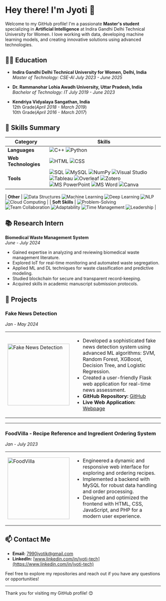 # Hey there! I'm Jyoti 👋

Welcome to my GitHub profile! I'm a passionate **Master's student** specializing in **Artificial Intelligence** at Indira Gandhi Delhi Technical University for Women. I love working with data, developing machine learning models, and creating innovative solutions using advanced technologies.

## 🧑‍🎓 Education

- **Indira Gandhi Delhi Technical University for Women, Delhi, India**  
  *Master of Technology: CSE-AI*
  *July 2023 - June 2025* 
  
- **Dr. Rammanohar Lohia Awadh University, Uttar Pradesh, India**  
  *Bachelor of Technology: IT*  *July 2019 - June 2023*  

- **Kendriya Vidyalaya Sangathan, India**  
  12th Grade(*April 2018 - March 2019*)  
  10th Grade(*April 2016 - March 2017*)  


## 💼 Skills Summary

| **Category**           | **Skills**                                                                                                                                                             |
|------------------------|-----------------------------------------------------------------------------------------------------------------------------------------------------------------------|
| **Languages**          | ![C++](https://img.shields.io/badge/-C++-00599C?style=flat&logo=c%2B%2B&logoColor=white) ![Python](https://img.shields.io/badge/-Python-3776AB?style=flat&logo=python&logoColor=white) |
| **Web Technologies**   | ![HTML](https://img.shields.io/badge/-HTML-E34F26?style=flat&logo=html5&logoColor=white) ![CSS](https://img.shields.io/badge/-CSS-1572B6?style=flat&logo=css3&logoColor=white) |
**Tools**              | ![SQL](https://img.shields.io/badge/-SQL-4479A1?style=flat&logo=sqlite&logoColor=white) ![MySQL](https://img.shields.io/badge/-MySQL-00618A?style=flat&logo=mysql&logoColor=white) ![NumPy](https://img.shields.io/badge/-NumPy-013243?style=flat&logo=numpy&logoColor=white) ![Visual Studio](https://img.shields.io/badge/-Visual%20Studio-5C2D91?style=flat&logo=visual-studio&logoColor=white)  ![Tableau](https://img.shields.io/badge/-Tableau-E97627?style=flat&logo=tableau&logoColor=white) ![Overleaf](https://img.shields.io/badge/-Overleaf-1C1D1F?style=flat&logo=latex&logoColor=white) ![Zotero](https://img.shields.io/badge/-Zotero-5D2F91?style=flat&logo=zotero&logoColor=white) ![MS PowerPoint](https://img.shields.io/badge/-MS%20PowerPoint-D83B01?style=flat&logo=microsoft-powerpoint&logoColor=white) ![MS Word](https://img.shields.io/badge/-MS%20Word-2B579A?style=flat&logo=microsoft-word&logoColor=white)  ![Canva](https://img.shields.io/badge/-Canva-00C4CC?style=flat&logo=canva&logoColor=white) |

| **Other**              | ![Data Structures](https://img.shields.io/badge/-Data%20Structures-000000?style=flat&logo=visual-studio&logoColor=white) ![Machine Learning](https://img.shields.io/badge/-Machine%20Learning-F7A700?style=flat&logo=google&logoColor=white) ![Deep Learning](https://img.shields.io/badge/-Deep%20Learning-FF6F00?style=flat&logo=tensorflow&logoColor=white) ![NLP](https://img.shields.io/badge/-NLP-9B5DE5?style=flat&logo=python&logoColor=white) ![Cloud Computing](https://img.shields.io/badge/-Cloud%20Computing-1E9B5E?style=flat&logo=aws&logoColor=white) |
| **Soft Skills**        | ![Problem-Solving](https://img.shields.io/badge/-Problem%20Solving-4CAF50?style=flat&logo=google&logoColor=white) ![Team Collaboration](https://img.shields.io/badge/-Team%20Collaboration-FF5722?style=flat&logo=slack&logoColor=white) ![Adaptability](https://img.shields.io/badge/-Adaptability-2196F3?style=flat&logo=google&logoColor=white) ![Time Management](https://img.shields.io/badge/-Time%20Management-FFC107?style=flat&logo=google&logoColor=white) ![Leadership](https://img.shields.io/badge/-Leadership-9C27B0?style=flat&logo=google&logoColor=white) |


## 📚 Research Intern

**Biomedical Waste Management System**  
*June - July 2024*  
- Gained expertise in analyzing and reviewing biomedical waste management literature.
- Explored IoT for real-time monitoring and automated waste segregation.
- Applied ML and DL techniques for waste classification and predictive modeling.
- Studied blockchain for secure and transparent record-keeping.
- Acquired skills in academic manuscript submission protocols.




## 🚀 Projects

### Fake News Detection  
*Jan - May 2024*

<table>
  <tr>
    <td>
      <img src="https://media.tenor.com/3KPd01EejtAAAAAi/fake-news-peter-galtman.gif" alt="Fake News Detection" width="200" style="vertical-align: middle;"/>
    </td>
    <td>
      <ul>
        <li>Developed a sophisticated fake news detection system using advanced ML algorithms: SVM, Random Forest, XGBoost, Decision Tree, and Logistic Regression.</li>
        <li>Created a user-friendly Flask web application for real-time news assessment.</li>
        <li><strong>GitHub Repository:</strong> <a href="https://github.com/Heyy-Jyoti/FAKE_NEWS_DETECTOR">GitHub</a></li>
        <li><strong>Live Web Application:</strong> <a href="https://fake-news-detector-lcko.onrender.com/">Webpage</a></li>
      </ul>
    </td>
  </tr>
</table>

---

### FoodVilla - Recipe Reference and Ingredient Ordering System  
*Jan - July 2023*

<table>
  <tr>
    <td>
      <img src="https://media.tenor.com/ZraqYVb0y14AAAAi/food-shopping.gif" alt="FoodVilla" width="200" style="vertical-align: middle;"/>
    </td>
    <td>
      <ul>
        <li>Engineered a dynamic and responsive web interface for exploring and ordering recipes.</li>
        <li>Implemented a backend with MySQL for robust data handling and order processing.</li>
        <li>Designed and optimized the frontend with HTML, CSS, JavaScript, and PHP for a modern user experience.</li>
      </ul>
    </td>
  </tr>
</table>

## 📫 Contact Me

- **Email:** [7990jyotik@gmail.com](mailto:7990jyotik@gmail.com)
- **LinkedIn:** [www.linkedin.com/in/jyoti-tech](https://www.linkedin.com/in/jyoti-tech)


Feel free to explore my repositories and reach out if you have any questions or opportunities!

---

Thank you for visiting my GitHub profile! 😊
